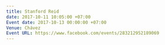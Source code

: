 ```yaml
---
title: Stanford Reid
date: 2017-10-11 10:05:00 +07:00
Event date: 2017-10-13 00:00:00 +07:00
Venue: Chávez
Event URL: https://www.facebook.com/events/283212952189069
---
```


